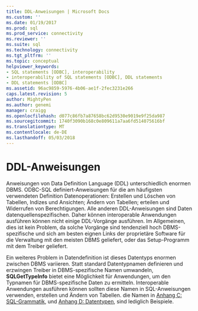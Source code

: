 ```yaml
---
title: DDL-Anweisungen | Microsoft Docs
ms.custom: ''
ms.date: 01/19/2017
ms.prod: sql
ms.prod_service: connectivity
ms.reviewer: ''
ms.suite: sql
ms.technology: connectivity
ms.tgt_pltfrm: ''
ms.topic: conceptual
helpviewer_keywords:
- SQL statements [ODBC], interoperability
- interoperability of SQL statements [ODBC], DDL statements
- DDL statements [ODBC]
ms.assetid: 96ac9859-5976-4b06-ae1f-2fec3231e266
caps.latest.revision: 5
author: MightyPen
ms.author: genemi
manager: craigg
ms.openlocfilehash: d077c86fb7a87658bc62d9530e9019e9f25da987
ms.sourcegitcommit: 1740f3090b168c0e809611a7aa6fd514075616bf
ms.translationtype: MT
ms.contentlocale: de-DE
ms.lasthandoff: 05/03/2018
---
```

# <a name="ddl-statements"></a>DDL-Anweisungen
Anweisungen von Data Definition Language (DDL) unterschiedlich enormen DBMS. ODBC-SQL definiert-Anweisungen für die am häufigsten verwendeten Definition Datenoperationen: Erstellen und Löschen von Tabellen, Indizes und Ansichten; Ändern von Tabellen; erteilen und Widerrufen von Berechtigungen. Alle anderen DDL-Anweisungen sind Daten datenquellenspezifischen. Daher können interoperable Anwendungen ausführen können nicht einige DDL-Vorgänge ausführen. Im Allgemeinen, dies ist kein Problem, da solche Vorgänge sind tendenziell hoch DBMS-spezifische und sich am besten eignen Links der proprietäre Software für die Verwaltung mit den meisten DBMS geliefert, oder das Setup-Programm mit dem Treiber geliefert.  
  
 Ein weiteres Problem in Datendefinition ist dieses Datentyps enormen zwischen DBMS variieren. Statt standard Datentypnamen definieren und erzwingen Treiber in DBMS-spezifische Namen umwandeln, **SQLGetTypeInfo** bietet eine Möglichkeit für Anwendungen, um den Typnamen für DBMS-spezifische Daten zu ermitteln. Interoperable Anwendungen ausführen können sollten diese Namen in SQL-Anweisungen verwenden, erstellen und Ändern von Tabellen. die Namen in [Anhang C: SQL-Grammatik](../../../odbc/reference/appendixes/appendix-c-sql-grammar.md), und [Anhang D: Datentypen](../../../odbc/reference/appendixes/appendix-d-data-types.md), sind lediglich Beispiele.
